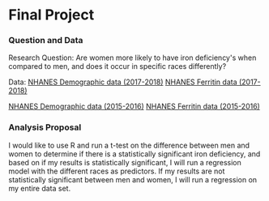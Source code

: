 # Final Project 

### Question and Data 
Research Question:
Are women more likely to have iron deficiency's when compared to men, and does it occur in specific races differently?

Data:
[NHANES Demographic data (2017-2018)](https://wwwn.cdc.gov/nchs/nhanes/search/datapage.aspx?Component=Demographics&CycleBeginYear=2017)
[NHANES Ferritin data (2017-2018)](https://wwwn.cdc.gov/Nchs/Nhanes/2017-2018/FERTIN_J.htm)

[NHANES Demographic data (2015-2016)](https://wwwn.cdc.gov/Nchs/Nhanes/2015-2016/DEMO_I.htm)
[NHANES Ferritin data (2015-2016)](https://wwwn.cdc.gov/Nchs/Nhanes/2015-2016/FERTIN_I.htm)

### Analysis Proposal 
I would like to use R and run a t-test on the difference between men and women to determine if there is a statistically significant iron deficiency, and based on if my results is statistically significant, I will run a regression model with the different races as predictors. If my results are not statistically significant between men and women, I will run a regression on my entire data set. 

